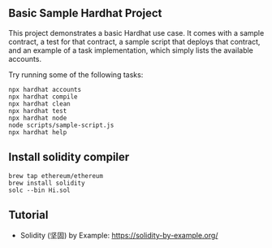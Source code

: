 ## Basic Sample Hardhat Project

This project demonstrates a basic Hardhat use case. It comes with a sample contract, a test for that contract, a sample script that deploys that contract, and an example of a task implementation, which simply lists the available accounts.

Try running some of the following tasks:

```shell
npx hardhat accounts
npx hardhat compile
npx hardhat clean
npx hardhat test
npx hardhat node
node scripts/sample-script.js
npx hardhat help
```
## Install solidity compiler

```shell
brew tap ethereum/ethereum
brew install solidity
solc --bin Hi.sol
```

## Tutorial

- Solidity (坚固) by Example: https://solidity-by-example.org/